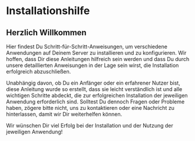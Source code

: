 # Installationshilfe

## Herzlich Willkommen

Hier findest Du Schritt-für-Schritt-Anweisungen, um verschiedene Anwendungen auf Deinem Server zu installieren und zu konfigurieren. Wir hoffen, dass Dir diese Anleitungen hilfreich sein werden und dass Du durch unsere detaillierten Anweisungen in der Lage sein wirst, die Installation erfolgreich abzuschließen.

Unabhängig davon, ob Du ein Anfänger oder ein erfahrener Nutzer bist, diese Anleitung wurde so erstellt, dass sie leicht verständlich ist und alle wichtigen Schritte abdeckt, die zur erfolgreichen Installation der jeweiligen Anwendung erforderlich sind. Solltest Du dennoch Fragen oder Probleme haben, zögere bitte nicht, uns zu kontaktieren oder eine Nachricht zu hinterlassen, damit wir Dir weiterhelfen können.

Wir wünschen Dir viel Erfolg bei der Installation und der Nutzung der jeweiligen Anwendung!
